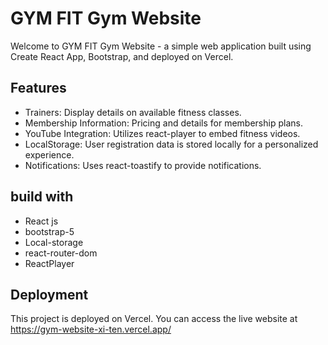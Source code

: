 # GYM FIT Gym Website

Welcome to GYM FIT Gym Website - a simple web application built using Create React App, Bootstrap, and deployed on Vercel. 

## Features
- Trainers: Display details on available fitness classes.
- Membership Information: Pricing and details for membership plans.
- YouTube Integration: Utilizes react-player to embed fitness videos.
- LocalStorage: User registration data is stored locally for a personalized experience.
- Notifications: Uses react-toastify to provide notifications.

## build with
- React js
- bootstrap-5
- Local-storage
- react-router-dom
- ReactPlayer

## Deployment 
This project is deployed on Vercel. You can access the live website at https://gym-website-xi-ten.vercel.app/ 















